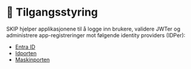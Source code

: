 # 🔐 Tilgangsstyring
SKIP hjelper applikasjonene til å logge inn brukere, validere JWTer og administrere app-registreringer mot følgende identity providers (IDPer):

- [Entra ID](01-entra-id/index.md)
- [Idporten](02-idporten/index.md)
- [Maskinporten](03-maskinporten/index.md)
